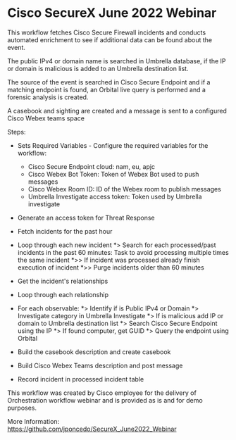 # Cisco SecureX June 2022 Webinar

This workflow fetches Cisco Secure Firewall incidents and conducts automated enrichment to see if additional data can be found about the event.

The public IPv4 or domain name is searched in Umbrella database, if the IP or domain is malicious is added to an Umbrella destination list.

The source of the event is searched in Cisco Secure Endpoint and if a matching endpoint is found, an Orbital live query is performed and a forensic analysis is created.

A casebook and sighting are created and a message is sent to a configured Cisco Webex teams space

Steps:
* Sets Required Variables -  Configure the required variables for the workflow:
	- Cisco Secure Endpoint cloud: nam, eu, apjc
	- Cisco Webex Bot Token: Token of Webex Bot used to push messages
	- Cisco Webex Room ID: ID of the Webex room to publish messages
	- Umbrella Investigate access token: Token used by Umbrella investigate

* Generate an access token for Threat Response
* Fetch incidents for the past hour
* Loop through each new incident
*> Search for each processed/past incidents in the past 60 minutes: Task to avoid processing multiple times the same incident
*>> If incident was processed already finish execution of incident
*>> Purge incidents older than 60 minutes
* Get the incident's relationships
* Loop through each relationship
* For each observable:
*> Identify if is Public IPv4 or Domain
*> Investigate category in Umbrella Investigate
*> If is malicious add IP or domain to Umbrella destination list
*> Search Cisco Secure Endpoint using the IP
*> If found computer, get GUID
*> Query the endpoint using Orbital
* Build the casebook description and create casebook
* Build Cisco Webex Teams description and post message
* Record incident in processed incident table

This workflow was created by Cisco employee for the delivery of Orchestration workflow webinar and is provided as is and for demo purposes.

More Information: https://github.com/jponcedo/SecureX_June2022_Webinar
